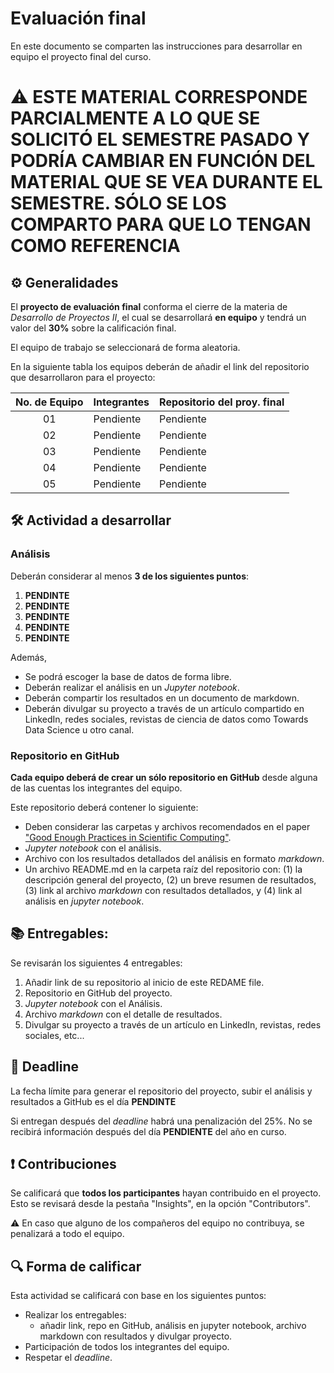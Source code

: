 # Evaluación final

En este documento se comparten las instrucciones para desarrollar en equipo el proyecto final del curso.

# ⚠️ ESTE MATERIAL CORRESPONDE PARCIALMENTE A LO QUE SE SOLICITÓ EL SEMESTRE PASADO Y PODRÍA CAMBIAR EN FUNCIÓN DEL MATERIAL QUE SE VEA DURANTE EL SEMESTRE. SÓLO SE LOS COMPARTO PARA QUE LO TENGAN COMO REFERENCIA 

## ⚙️ Generalidades
El **proyecto de evaluación final** conforma el cierre de la materia de _Desarrollo de Proyectos II_, el cual se desarrollará **en equipo** y tendrá un valor del **30%** sobre la calificación final.

El equipo de trabajo se seleccionará de forma aleatoria.

En la siguiente tabla los equipos deberán de añadir el link del repositorio que desarrollaron para el proyecto:

| No. de Equipo  | Integrantes                             | Repositorio del proy. final |
|:-------:|:-----------------------------------------------|:----------------------------|
|01 |Pendiente | Pendiente|
|02 |Pendiente | Pendiente|
|03 |Pendiente | Pendiente|
|04 |Pendiente | Pendiente|
|05 |Pendiente | Pendiente|

## 🛠 Actividad a desarrollar

### Análisis
Deberán considerar al menos **3 de los siguientes puntos**:
1.  **PENDINTE**
2.  **PENDINTE**
3.  **PENDINTE**
4.  **PENDINTE**
5.  **PENDINTE**

Además,
  - Se podrá escoger la base de datos de forma libre.
  - Deberán realizar el análisis en un *Jupyter notebook*.
  - Deberán compartir los resultados en un documento de markdown.
  - Deberán divulgar su proyecto a través de un artículo compartido en LinkedIn, redes sociales, revistas de ciencia de datos como Towards Data Science u otro canal.

### Repositorio en GitHub
**Cada equipo deberá de crear un sólo repositorio en GitHub** desde alguna de las cuentas los integrantes del equipo.

Este repositorio deberá contener lo siguiente:
- Deben considerar las carpetas y archivos recomendados en el paper ["Good Enough Practices in Scientific Computing"](https://github.com/vcuspinera/UDG_MCD_Project_Dev_II/tree/main/actividades/material/Papers).
- *Jupyter notebook* con el análisis.
- Archivo con los resultados detallados del análisis en formato *markdown*.
- Un archivo README.md en la carpeta raíz del repositorio con:
   (1) la descripción general del proyecto, 
   (2) un breve resumen de resultados, 
   (3) link al archivo *markdown* con resultados detallados, y
   (4) link al análisis en *jupyter notebook*.

## 📚 Entregables:
Se revisarán los siguientes 4 entregables:
1. Añadir link de su repositorio al inicio de este REDAME file.
2. Repositorio en GitHub del proyecto.
3. *Jupyter notebook* con el Análisis.
4. Archivo *markdown* con el detalle de resultados.
5. Divulgar su proyecto a través de un artículo en LinkedIn, revistas, redes sociales, etc...

## 📅 Deadline
La fecha límite para generar el repositorio del proyecto, subir el análisis y resultados a GitHub es el día **PENDINTE**

Si entregan después del *deadline* habrá una penalización del 25%. No se recibirá información después del día **PENDIENTE** del año en curso.

## ❗️ Contribuciones
Se calificará que **todos los participantes** hayan contribuido en el proyecto. Esto se revisará desde la pestaña "Insights", en la opción "Contributors".

⚠️ En caso que alguno de los compañeros del equipo no contribuya, se penalizará a todo el equipo.

## 🔍 Forma de calificar
Esta actividad se calificará con base en los siguientes puntos:

- Realizar los entregables:
    - añadir link, repo en GitHub, análisis en jupyter notebook, archivo markdown con resultados y divulgar proyecto.
- Participación de todos los integrantes del equipo.
- Respetar el *deadline*.

